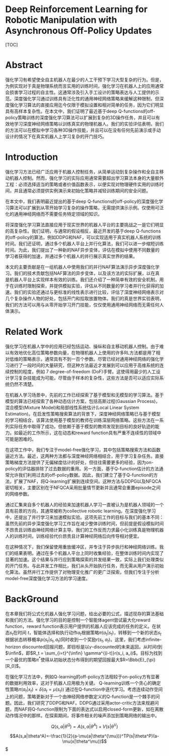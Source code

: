 # Deep Reinforcement Learning for Robotic Manipulation with Asynchronous Off-Policy Updates

[TOC]

# Abstract

强化学习有希望使全自主机器人在最少的人工干预下学习大型复杂的行为。但是，为例实现对于真是物理系统而言实用的训练时间，强化学习在机器人上的应用通常会损害学习过程的自主性。这通常涉及引入手工设计的策略表达与人工提供的示范。深度强化学习通过训练具有泛化性的通用神经网络策略来缓解这种限制，但深度强化学习算法的直接应用迄今仅限于模拟设置和相对简单的任务，因为它们明显具有高样本复杂性。在本文中，我们证明了最近基于deep Q-functions的off-policy策略训练的深度强化学习算法可以扩展到复杂的3D操作任务，并且可以有效地学习深度神经网络策略以训练真实的物理机器人。我们的实验评估表明，我们的方法可以在模拟中学习各种3D操作技能，并且可以在没有任何先前演示或手动设计的情况下在真实机器人上学习复杂的开门技巧。

# Introduction

强化学习方法已经广泛应用于机器人控制任务，从简单运动到复杂操作和全自主移动机器人控制。然而，强化学习的实际应用通常需要超出学习算法本身的大量额外工程：必须选择适当的策略或者价值函数表示，以便实现对物理硬件实用的训练时间，并且通常必须提供实例演示来初始化策略并减轻训练期间的安全问题。

在本文中，我们表明最近提出的基于deep Q-functions的off-policy的深度强化学习算法可以扩展到从零开始学习复杂的操作策略，无需提供演示示例。仅使用可泛化的通用神经网络而不需要任务特定领域的知识。

将深度强化学习算法直接应用于现实世界的机器人平台的主要挑战之一是它们明显的高复杂性。我们证明，与通常的假设相反，最近开发的基于deep Q-functions的off-policy的算法，例如DDPG和NAF，可以实现适用于真实机器人系统的训练时间。我们还证明，通过多个机器人平台上并行化算法，我们可以进一步缩短训练时间。为此，我们提出了一种新的NAF异步变体，评估在模拟中使用不同数量的学习者获得的加速，并通过多个机器人的并行展示真实世界的结果。

本文的主要贡献是在一组机器人中使用我们的并行NAF算法演示异步深度强化学习。我们的技术贡献包括NAF算法的异步变体，以及该方法的实际扩展，以在真是机器人平台上实现样本有效的训练。我们还介绍了一种简单有效的安全机制，用于在训练时限制探索，并提供模拟实验，评估从不同数量的学习者并行化获得的加速。我们的实验还通过与更标准的线性表示进行比较，评估了深度神经网络表示对几个复杂操作人物的好处，包括开门和拾取放置物体。我们的真是世界实验表明，我们的方法可以用与从零开始学习开门技能，仅仅使用通用神经网络而无需任何人体演示。

# Related Work

强化学习在机器人学中的应用已经包括运动、操纵和自主移动机器人控制。由于难以有效地优化高位策略参数向量，在物理机器人上使用的许多RL方法都是用了相对低维的策略表示，通常具有不到一百个参数。尽管已经对通用神经网络的强化学习进行了一段时间的大量研究，但这种方法最近才发展到可以应用于高维系统的连续控制的程度，例如 7 degree-of-freedom (DoF)手臂。这使得用最少的人工设计学习复杂技能成为可能，尽管由于样本的复杂性，这些方法是否可以适应实际系统仍然不清楚。

在机器人学习场景中，先前的工作已经探索了基于模型和无模型的学习算法。基于模型的算法已经探索了各种动态估计方案，包括高斯过程(Gaussian Process)，混合模型(Mixture Model)和局部线性系统估计(Local Linear System Estimation)。在启发性策略搜索算法的背景下，深度神经网络策略已与基于模型的学习相结合，该算法使用基于模型的教师在训练深层网络策略。这些方法在一系列实际任务中取得了成功，但依赖于基于模型的教师发现到目标的良好轨迹的能力。如最近的工作所示，这在动态和reward function具有严重不连续性的领域中可能是困难的。

在这项工作中，我们专注于model-free强化学习，其中包括策略搜索方法和函数逼近方法。最近，这两种方法都与深度神经网络相结合，用于学习复杂任务。直接策略梯度方法提供了无偏梯度估计的好处，但往往需要更多的经验，因为on-policy的评估器排除了过去数据的重用。另一方面，基于Q-function估计的方法通常允许我们利用过去的off-policy数据。因此，我们建立了基于Q-function的方法，扩展了NAF，将Q-learning扩展到连续空间。这种方法与DDPG以及NFQCA密切相关，主要区别在于NFQCA采用批量情节更新并且通常会重置episode之间的网络参数。

通过汇集来自多个机器人的经验来加速机器人学习一直被认为是机器人领域的一个具有前景的方向，其通常被称为collective robotic learning。在深度强化学习中，还提出了并行学习来加速模拟实验。这项先前工作的目标与我们的基本不同：虽然先前的异步深度强化学习工作旨在减少整体训练时间，但前提是假设模拟时间不昂贵且训练由神经网络计算主导。我们的工作反而力求最小化训练真是物理机器人的训练时间，训练经验代价昂贵且计算神经网络后向传导相对便宜。

在这种情况下，我们保留使用重放缓冲区，并专注于异步执行和神经网络训练。我们的结果表明，通过在多个机器人平台上同时收集经验，在整体训练时间内实现了显著的加速。这个结果与并行应到策略探索的并发结果一致，实际上我们处理类似的开门任务。与此并发工作相比，我们从头开始执行任务，而无需从用户演示初始化算法。虽然并行工作提供了对物理变化推广的更广泛探索，但我们专注于分析model-free深度强化学习方法的学习速度。

# BackGround

在本章我们将公式化机器人强化学习问题，给出必要的公式，描述现存的算法基础和我们的方法。强化学习的目的是控制一个智能体agent尝试最大化reward function，reward function表示用户提供的机器人应该完成的任务的定义。在状态$s_t$在时间 $t$，智能体选择和执行动作$a_t$根据策略$\pi(a_t|s_t)$，转移到一个新的状态$s_t$根据状态转移概率$p(s_t|s_t,a_t)$同时收到一个奖励$r(s_t,a_t)$。这里，我们考虑infinite-horizon discounted回报问题，即目标是以$\gamma$-discounted的未来返回，从时间$t$到$\infin$，即$R_t = \sum_{i=t}^{\infin} \gamma^{(i-t)}r(s_i, a_i)$。目标为找到一个最优的策略$\pi^*$使得从初始状态分布得到的期望回报最大$R=\Bbb{E}_{\pi}[R_0]$。

在强化学习方法中，例如Q-learning的off-policy方法相较于on-policy方有显著的数据利用效率，这对于机器人应用极为关键。 Q-learning训练一个贪心的确定性策略$\pi(a_t|x_t)=\delta(a_t=\mu(s_t))$ 通过在Q-function中迭代学习。考虑连续动作空间上的问题，策略更新对于一个由神经网络参数定义的Q-function是一个棘手的问题。因此，我们研究了DDPG和NAF。DDPG通过采用actor-critic方法来规避问题，而NAF将Q-function限制为下面的表达式以启用closed-form更新，如在离散动作情况中的那样。在探索期间，将事件相关的噪声添加到策略网络的输出中。

$$Q(s,a|\theta^Q)=A(s,a|\theta^A) + V(s|\theta^V)$$

$$A(s,a|\theta^A)=-\frac{1}{2}(a-\mu(a|\theta^{\mu}))^TP(s|\theta^P)(a-\mu(x|\theta^\mu))$$$

